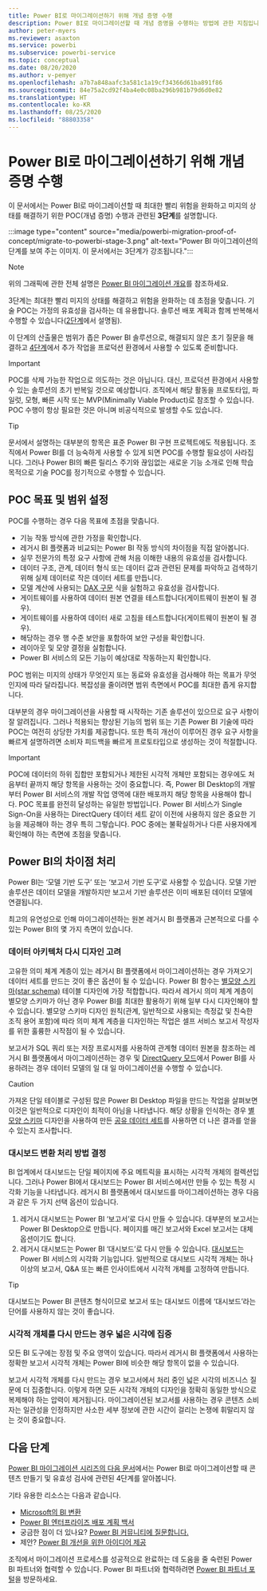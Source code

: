 ```yaml
---
title: Power BI로 마이그레이션하기 위해 개념 증명 수행
description: Power BI로 마이그레이션할 때 개념 증명을 수행하는 방법에 관한 지침입니다.
author: peter-myers
ms.reviewer: asaxton
ms.service: powerbi
ms.subservice: powerbi-service
ms.topic: conceptual
ms.date: 08/20/2020
ms.author: v-pemyer
ms.openlocfilehash: a7b7a848aafc3a581c1a19cf34366d61ba891f86
ms.sourcegitcommit: 84e75a2cd92f4ba4e0c08ba296b981b79d6d0e82
ms.translationtype: HT
ms.contentlocale: ko-KR
ms.lasthandoff: 08/25/2020
ms.locfileid: "88803358"
---
```

# <a name="conductproofofconcepttomigratetopowerbi"></a>Power BI로 마이그레이션하기 위해 개념 증명 수행

이 문서에서는 Power BI로 마이그레이션할 때 최대한 빨리 위험을 완화하고 미지의 상태를 해결하기 위한 POC(개념 증명) 수행과 관련된 **3단계**를 설명합니다.

:::image type="content" source="media/powerbi-migration-proof-of-concept/migrate-to-powerbi-stage-3.png" alt-text="Power BI 마이그레이션의 단계를 보여 주는 이미지. 이 문서에서는 3단계가 강조됩니다.":::

> [!NOTE]
> 위의 그래픽에 관한 전체 설명은 [Power BI 마이그레이션 개요](powerbi-migration-overview.md)를 참조하세요.

3단계는 최대한 빨리 미지의 상태를 해결하고 위험을 완화하는 데 초점을 맞춥니다. 기술 POC는 가정의 유효성을 검사하는 데 유용합니다. 솔루션 배포 계획과 함께 반복해서 수행할 수 있습니다([2단계](powerbi-migration-planning.md)에서 설명됨).

이 단계의 산출물은 범위가 좁은 Power BI 솔루션으로, 해결되지 않은 초기 질문을 해결하고 [4단계](powerbi-migration-create-validate-content.md)에서 추가 작업을 프로덕션 환경에서 사용할 수 있도록 준비합니다.

> [!IMPORTANT]
> POC를 삭제 가능한 작업으로 의도하는 것은 아닙니다. 대신, 프로덕션 환경에서 사용할 수 있는 솔루션의 초기 반복일 것으로 예상합니다. 조직에서 해당 활동을 프로토타입, 파일럿, 모형, 빠른 시작 또는 MVP(Minimally Viable Product)로 참조할 수 있습니다. POC 수행이 항상 필요한 것은 아니며 비공식적으로 발생할 수도 있습니다.

> [!TIP]
> 문서에서 설명하는 대부분의 항목은 표준 Power BI 구현 프로젝트에도 적용됩니다. 조직에서 Power BI를 더 능숙하게 사용할 수 있게 되면 POC를 수행할 필요성이 사라집니다. 그러나 Power BI의 빠른 릴리스 주기와 끊임없는 새로운 기능 소개로 인해 학습 목적으로 기술 POC를 정기적으로 수행할 수 있습니다.

## <a name="set-poc-goals-and-scope"></a>POC 목표 및 범위 설정

POC를 수행하는 경우 다음 목표에 초점을 맞춥니다.

- 기능 작동 방식에 관한 가정을 확인합니다.
- 레거시 BI 플랫폼과 비교되는 Power BI 작동 방식의 차이점을 직접 알아봅니다.
- 실무 전문가의 특정 요구 사항에 관해 처음 이해한 내용의 유효성을 검사합니다.
- 데이터 구조, 관계, 데이터 형식 또는 데이터 값과 관련된 문제를 파악하고 검색하기 위해 실제 데이터로 작은 데이터 세트를 만듭니다.
- 모델 계산에 사용되는 [DAX 구문](/dax/) 식을 실험하고 유효성을 검사합니다.
- 게이트웨이를 사용하여 데이터 원본 연결을 테스트합니다(게이트웨이 원본이 될 경우).
- 게이트웨이를 사용하여 데이터 새로 고침을 테스트합니다(게이트웨이 원본이 될 경우).
- 해당하는 경우 행 수준 보안을 포함하여 보안 구성을 확인합니다.
- 레이아웃 및 모양 결정을 실험합니다.
- Power BI 서비스의 모든 기능이 예상대로 작동하는지 확인합니다.

POC 범위는 미지의 상태가 무엇인지 또는 동료와 유효성을 검사해야 하는 목표가 무엇인지에 따라 달라집니다. 복잡성을 줄이려면 범위 측면에서 POC를 최대한 좁게 유지합니다.

대부분의 경우 마이그레이션을 사용할 때 시작하는 기존 솔루션이 있으므로 요구 사항이 잘 알려집니다. 그러나 적용되는 향상된 기능의 범위 또는 기존 Power BI 기술에 따라 POC는 여전히 상당한 가치를 제공합니다. 또한 특히 개선이 이루어진 경우 요구 사항을 빠르게 설명하려면 소비자 피드백을 빠르게 프로토타입으로 생성하는 것이 적절합니다.

> [!IMPORTANT]
> POC에 데이터의 하위 집합만 포함되거나 제한된 시각적 개체만 포함되는 경우에도 처음부터 끝까지 해당 항목을 사용하는 것이 중요합니다. 즉, Power BI Desktop의 개발부터 Power BI 서비스의 개발 작업 영역에 대한 배포까지 해당 항목을 사용해야 합니다. POC 목표를 완전히 달성하는 유일한 방법입니다. Power BI 서비스가 Single Sign-On을 사용하는 DirectQuery 데이터 세트 같이 이전에 사용하지 않은 중요한 기능을 제공해야 하는 경우 특히 그렇습니다. POC 중에는 불확실하거나 다른 사용자에게 확인해야 하는 측면에 초점을 맞춥니다.

## <a name="handle-differences-in-power-bi"></a>Power BI의 차이점 처리

Power BI는 ‘모델 기반 도구’ 또는 ‘보고서 기반 도구’로 사용할 수 있습니다.  모델 기반 솔루션은 데이터 모델을 개발하지만 보고서 기반 솔루션은 이미 배포된 데이터 모델에 연결됩니다.

최고의 유연성으로 인해 마이그레이션하는 원본 레거시 BI 플랫폼과 근본적으로 다를 수 있는 Power BI의 몇 가지 측면이 있습니다.

### <a name="consider-redesigning-the-data-architecture"></a>데이터 아키텍처 다시 디자인 고려

고유한 의미 체계 계층이 있는 레거시 BI 플랫폼에서 마이그레이션하는 경우 가져오기 데이터 세트를 만드는 것이 좋은 옵션이 될 수 있습니다. Power BI 함수는 [별모양 스키마(star schema)](star-schema.md) 테이블 디자인에 가장 적합합니다. 따라서 레거시 의미 체계 계층이 별모양 스키마가 아닌 경우 Power BI를 최대한 활용하기 위해 일부 다시 디자인해야 할 수 있습니다. 별모양 스키마 디자인 원칙(관계, 일반적으로 사용되는 측정값 및 친숙한 조직 용어 포함)에 따라 의미 체계 계층을 디자인하는 작업은 셀프 서비스 보고서 작성자를 위한 훌륭한 시작점이 될 수 있습니다.

보고서가 SQL 쿼리 또는 저장 프로시저를 사용하여 관계형 데이터 원본을 참조하는 레거시 BI 플랫폼에서 마이그레이션하는 경우 및 [DirectQuery 모드](../connect-data/desktop-use-directquery.md)에서 Power BI를 사용하려는 경우 데이터 모델의 일 대 일 마이그레이션을 수행할 수 있습니다.

> [!CAUTION]
> 가져온 단일 테이블로 구성된 많은 Power BI Desktop 파일을 만드는 작업을 살펴보면 이것은 일반적으로 디자인이 최적이 아님을 나타냅니다. 해당 상황을 인식하는 경우 [별모양 스키마](star-schema.md) 디자인을 사용하여 만든 [공유 데이터 세트](../connect-data/service-datasets-across-workspaces.md)를 사용하면 더 나은 결과를 얻을 수 있는지 조사합니다.

### <a name="decide-how-to-handle-dashboard-conversions"></a>대시보드 변환 처리 방법 결정

BI 업계에서 대시보드는 단일 페이지에 주요 메트릭을 표시하는 시각적 개체의 컬렉션입니다. 그러나 Power BI에서 대시보드는 Power BI 서비스에서만 만들 수 있는 특정 시각화 기능을 나타냅니다. 레거시 BI 플랫폼에서 대시보드를 마이그레이션하는 경우 다음과 같은 두 가지 선택 옵션이 있습니다.

1. 레거시 대시보드는 Power BI ‘보고서’로 다시 만들 수 있습니다. 대부분의 보고서는 Power BI Desktop으로 만듭니다. 페이지를 매긴 보고서와 Excel 보고서는 대체 옵션이기도 합니다.
2. 레거시 대시보드는 Power BI ‘대시보드’로 다시 만들 수 있습니다. [대시보드](../fundamentals/service-basic-concepts.md#dashboards)는 Power BI 서비스의 시각화 기능입니다. 일반적으로 대시보드 시각적 개체는 하나 이상의 보고서, Q&A 또는 빠른 인사이트에서 시각적 개체를 고정하여 만듭니다.

> [!TIP]
> 대시보드는 Power BI 콘텐츠 형식이므로 보고서 또는 대시보드 이름에 ‘대시보드’라는 단어를 사용하지 않는 것이 좋습니다.

### <a name="focus-on-the-big-picture-when-recreating-visuals"></a>시각적 개체를 다시 만드는 경우 넓은 시각에 집중

모든 BI 도구에는 장점 및 주요 영역이 있습니다. 따라서 레거시 BI 플랫폼에서 사용하는 정확한 보고서 시각적 개체는 Power BI에 비슷한 해당 항목이 없을 수 있습니다.

보고서 시각적 개체를 다시 만드는 경우 보고서에서 처리 중인 넓은 시각의 비즈니스 질문에 더 집중합니다. 이렇게 하면 모든 시각적 개체의 디자인을 정확히 동일한 방식으로 복제해야 하는 압력이 제거됩니다. 마이그레이션된 보고서를 사용하는 경우 콘텐츠 소비자는 일관성을 인정하지만 사소한 세부 정보에 관한 시간이 걸리는 논쟁에 휘말리지 않는 것이 중요합니다.

## <a name="next-steps"></a>다음 단계

[Power BI 마이그레이션 시리즈의 다음 문서](powerbi-migration-create-validate-content.md)에서는 Power BI로 마이그레이션할 때 콘텐츠 만들기 및 유효성 검사에 관련된 4단계를 알아봅니다.

기타 유용한 리소스는 다음과 같습니다.

- [Microsoft의 BI 변환](center-of-excellence-microsoft-business-intelligence-transformation.md)
- [Power BI 엔터프라이즈 배포 계획 백서](https://aka.ms/PBIEnterpriseDeploymentWP)
- 궁금한 점이 더 있나요? [Power BI 커뮤니티에 질문합니다.](https://community.powerbi.com/)
- 제안? [Power BI 개선을 위한 아이디어 제공](https://ideas.powerbi.com/)

조직에서 마이그레이션 프로세스를 성공적으로 완료하는 데 도움을 줄 숙련된 Power BI 파트너와 협력할 수 있습니다. Power BI 파트너와 협력하려면 [Power BI 파트너 포털](https://powerbi.microsoft.com/partners/)을 방문하세요.
